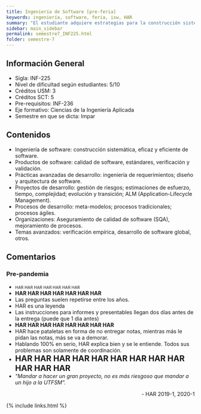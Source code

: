 ```yaml
---
title: Ingeniería de Software [pre-feria]
keywords: ingeniería, software, feria, isw, HAR
summary: "El estudiante adquiere estrategias para la construcción sistemática, eficaz y eficiente de sistemas de software eficaces y eficientes. El estudiante desarrolla la habilidad de utilizar técnicas de ingeniería y de gestión para todas las disciplinas de la producción de software, llevando a cabo el desarrollo parcial en equipo de una aplicación específica. Las notas llegan dos años después de dado el ramo."
sidebar: main_sidebar
permalink: semestre7_INF225.html
folder: semestre-7
---
```


## Información General

- Sigla: INF-225
- Nivel de dificultad según estudiantes: 5/10
- Créditos USM: 3
- Créditos SCT: 5
- Pre-requisitos: INF-236
- Eje formativo: Ciencias de la Ingeniería Aplicada
- Semestre en que se dicta: Impar

## Contenidos

- Ingeniería de software: construcción sistemática, eficaz y eficiente de software.
- Productos de software: calidad de software, estándares, verificación y validación.
- Prácticas avanzadas de desarrollo: ingeniería de requerimientos; diseño y arquitectura de
software.
- Proyectos de desarrollo: gestión de riesgos; estimaciones de esfuerzo, tiempo, complejidad;
evolución y transición; ALM (Application-Lifecycle Management).
- Procesos de desarrollo: meta-modelos; procesos tradicionales; procesos ágiles.
- Organizaciones: Aseguramiento de calidad de software (SQA), mejoramiento de procesos.
- Temas avanzados: verificación empírica, desarrollo de software global, otros.

## Comentarios

### Pre-pandemia

- <span style = "font-size: 8pt">HAR HAR HAR HAR HAR HAR HAR</span>
- **HAR HAR HAR HAR HAR HAR HAR**
- Las preguntas suelen repetirse entre los años.
- HAR es una leyenda
- Las instrucciones para informes y presentables llegan dos días antes de la entrega (puede que 1 dia antes)
- **HAR HAR HAR HAR HAR HAR HAR HAR**
- HAR hace pataletas en forma de no entregar notas, mientras más le pidan las notas, más se va a demorar.
- Hablando 100% en serio, HAR explica bien y se le entiende. Todos sus problemas son solamente de coordinación.
- <span style = "font-size:16pt">**HAR HAR HAR HAR HAR HAR HAR HAR HAR HAR HAR HAR**</span>
- *"Mandar a hacer un gran proyecto, no es más riesgoso que mandar a un hijo a la UTFSM".*

<div align="right">- HAR 2019-1, 2020-1</div>

{% include links.html %}
